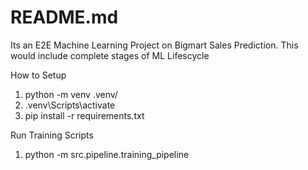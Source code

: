# README.md
Its an E2E Machine Learning Project on Bigmart Sales Prediction. This would include complete stages of ML Lifescycle

How to Setup
1. python -m venv .venv/
2. .venv\Scripts\activate
3. pip install -r requirements.txt

Run Training Scripts
1. python -m src.pipeline.training_pipeline

